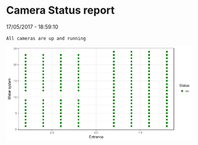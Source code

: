 Camera Status report
================
17/05/2017 - 18:59:10

    All cameras are up and running

![](camreport_files/figure-markdown_github/unnamed-chunk-2-1.png)
